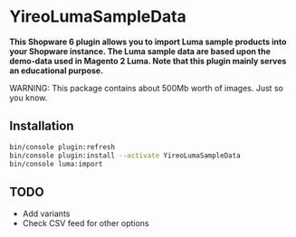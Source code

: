 # YireoLumaSampleData

**This Shopware 6 plugin allows you to import Luma sample products into your Shopware instance. The Luma sample data are based upon the demo-data used in Magento 2 Luma. Note that this plugin mainly serves an educational purpose.**

WARNING: This package contains about 500Mb worth of images. Just so you know.

## Installation
```bash
bin/console plugin:refresh
bin/console plugin:install --activate YireoLumaSampleData
bin/console luma:import
```

## TODO
- Add variants
- Check CSV feed for other options